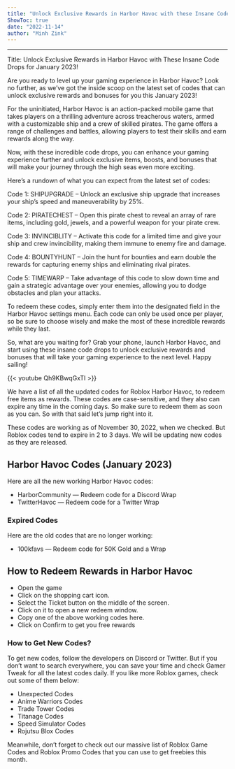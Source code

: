 ```yaml
---
title: "Unlock Exclusive Rewards in Harbor Havoc with these Insane Code Drops for January 2023!"
ShowToc: true 
date: "2022-11-14"
author: "Minh Zink"
---
```

*****
Title: Unlock Exclusive Rewards in Harbor Havoc with These Insane Code Drops for January 2023!

Are you ready to level up your gaming experience in Harbor Havoc? Look no further, as we’ve got the inside scoop on the latest set of codes that can unlock exclusive rewards and bonuses for you this January 2023!

For the uninitiated, Harbor Havoc is an action-packed mobile game that takes players on a thrilling adventure across treacherous waters, armed with a customizable ship and a crew of skilled pirates. The game offers a range of challenges and battles, allowing players to test their skills and earn rewards along the way.

Now, with these incredible code drops, you can enhance your gaming experience further and unlock exclusive items, boosts, and bonuses that will make your journey through the high seas even more exciting.

Here’s a rundown of what you can expect from the latest set of codes:

Code 1: SHIPUPGRADE – Unlock an exclusive ship upgrade that increases your ship’s speed and maneuverability by 25%.

Code 2: PIRATECHEST – Open this pirate chest to reveal an array of rare items, including gold, jewels, and a powerful weapon for your pirate crew.

Code 3: INVINCIBLITY – Activate this code for a limited time and give your ship and crew invincibility, making them immune to enemy fire and damage.

Code 4: BOUNTYHUNT – Join the hunt for bounties and earn double the rewards for capturing enemy ships and eliminating rival pirates.

Code 5: TIMEWARP – Take advantage of this code to slow down time and gain a strategic advantage over your enemies, allowing you to dodge obstacles and plan your attacks.

To redeem these codes, simply enter them into the designated field in the Harbor Havoc settings menu. Each code can only be used once per player, so be sure to choose wisely and make the most of these incredible rewards while they last.

So, what are you waiting for? Grab your phone, launch Harbor Havoc, and start using these insane code drops to unlock exclusive rewards and bonuses that will take your gaming experience to the next level. Happy sailing!

{{< youtube Qh9KBwqGxTI >}} 



We have a list of all the updated codes for Roblox Harbor Havoc, to redeem free items as rewards. These codes are case-sensitive, and they also can expire any time in the coming days. So make sure to redeem them as soon as you can. So with that said let’s jump right into it.
 
These codes are working as of November 30, 2022, when we checked. But Roblox codes tend to expire in 2 to 3 days. We will be updating new codes as they are released.
 
## Harbor Havoc Codes (January 2023)
 
Here are all the new working Harbor Havoc codes:
 
- HarborCommunity — Redeem code for a Discord Wrap
 - TwitterHavoc — Redeem code for a Twitter Wrap

 
### Expired Codes
 
Here are the old codes that are no longer working:
 
- 100kfavs — Redeem code for 50K Gold and a Wrap

 
## How to Redeem Rewards in Harbor Havoc
 
- Open the game
 - Click on the shopping cart icon.
 - Select the Ticket button on the middle of the screen.
 - Click on it to open a new redeem window.
 - Copy one of the above working codes here.
 - Click on Confirm to get you free rewards

 
### How to Get New Codes?
 
To get new codes, follow the developers on Discord or Twitter. But if you don’t want to search everywhere, you can save your time and check Gamer Tweak for all the latest codes daily. If you like more Roblox games, check out some of them below:
 
- Unexpected Codes
 - Anime Warriors Codes
 - Trade Tower Codes
 - Titanage Codes
 - Speed Simulator Codes
 - Rojutsu Blox Codes

 
Meanwhile, don’t forget to check out our massive list of Roblox Game Codes and Roblox Promo Codes that you can use to get freebies this month.




